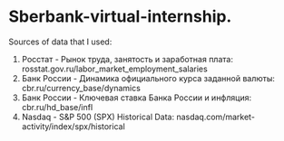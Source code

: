 # Sberbank-virtual-internship.

Sources of data that I used:
1. Росстат - Рынок труда, занятость и заработная плата: rosstat.gov.ru/labor_market_employment_salaries
2. Банк России - Динамика официального курса заданной валюты: cbr.ru/currency_base/dynamics
3. Банк России - Ключевая ставка Банка России и инфляция: cbr.ru/hd_base/infl
4. Nasdaq - S&P 500 (SPX) Historical Data: nasdaq.com/market-activity/index/spx/historical
